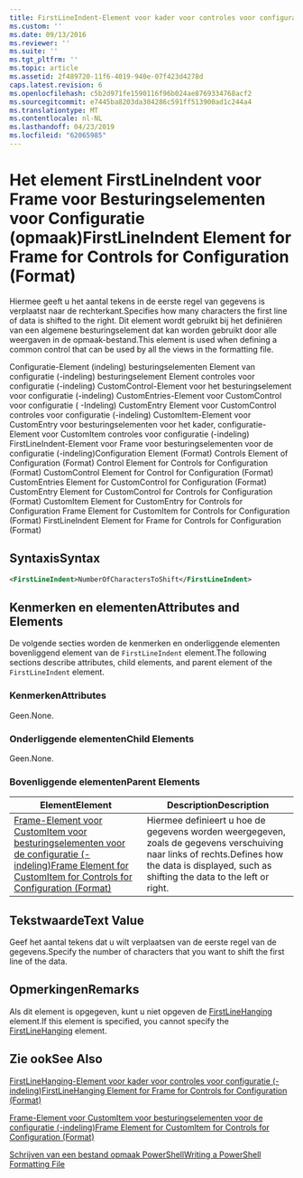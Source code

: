 ```yaml
---
title: FirstLineIndent-Element voor kader voor controles voor configuratie (-indeling) | Microsoft Docs
ms.custom: ''
ms.date: 09/13/2016
ms.reviewer: ''
ms.suite: ''
ms.tgt_pltfrm: ''
ms.topic: article
ms.assetid: 2f489720-11f6-4019-940e-07f423d4278d
caps.latest.revision: 6
ms.openlocfilehash: c5b2d971fe1590116f96b024ae8769334768acf2
ms.sourcegitcommit: e7445ba8203da304286c591ff513900ad1c244a4
ms.translationtype: MT
ms.contentlocale: nl-NL
ms.lasthandoff: 04/23/2019
ms.locfileid: "62065985"
---
```

# <a name="firstlineindent-element-for-frame-for-controls-for-configuration-format"></a><span data-ttu-id="dccee-102">Het element FirstLineIndent voor Frame voor Besturingselementen voor Configuratie (opmaak)</span><span class="sxs-lookup"><span data-stu-id="dccee-102">FirstLineIndent Element for Frame for Controls for Configuration (Format)</span></span>

<span data-ttu-id="dccee-103">Hiermee geeft u het aantal tekens in de eerste regel van gegevens is verplaatst naar de rechterkant.</span><span class="sxs-lookup"><span data-stu-id="dccee-103">Specifies how many characters the first line of data is shifted to the right.</span></span> <span data-ttu-id="dccee-104">Dit element wordt gebruikt bij het definiëren van een algemene besturingselement dat kan worden gebruikt door alle weergaven in de opmaak-bestand.</span><span class="sxs-lookup"><span data-stu-id="dccee-104">This element is used when defining a common control that can be used by all the views in the formatting file.</span></span>

<span data-ttu-id="dccee-105">Configuratie-Element (indeling) besturingselementen Element van configuratie (-indeling) besturingselement Element controles voor configuratie (-indeling) CustomControl-Element voor het besturingselement voor configuratie (-indeling) CustomEntries-Element voor CustomControl voor configuratie ( -Indeling) CustomEntry Element voor CustomControl controles voor configuratie (-indeling) CustomItem-Element voor CustomEntry voor besturingselementen voor het kader, configuratie-Element voor CustomItem controles voor configuratie (-indeling) FirstLineIndent-Element voor Frame voor besturingselementen voor de configuratie (-indeling)</span><span class="sxs-lookup"><span data-stu-id="dccee-105">Configuration Element (Format) Controls Element of Configuration (Format) Control Element for Controls for Configuration (Format) CustomControl Element for Control for Configuration (Format) CustomEntries Element for CustomControl for Configuration (Format) CustomEntry Element for CustomControl for Controls for Configuration (Format) CustomItem Element for CustomEntry for Controls for Configuration Frame Element for CustomItem for Controls for Configuration (Format) FirstLineIndent Element for Frame for Controls for Configuration (Format)</span></span>

## <a name="syntax"></a><span data-ttu-id="dccee-106">Syntaxis</span><span class="sxs-lookup"><span data-stu-id="dccee-106">Syntax</span></span>

```xml
<FirstLineIndent>NumberOfCharactersToShift</FirstLineIndent>
```

## <a name="attributes-and-elements"></a><span data-ttu-id="dccee-107">Kenmerken en elementen</span><span class="sxs-lookup"><span data-stu-id="dccee-107">Attributes and Elements</span></span>

<span data-ttu-id="dccee-108">De volgende secties worden de kenmerken en onderliggende elementen bovenliggend element van de `FirstLineIndent` element.</span><span class="sxs-lookup"><span data-stu-id="dccee-108">The following sections describe attributes, child elements, and parent element of the `FirstLineIndent` element.</span></span>

### <a name="attributes"></a><span data-ttu-id="dccee-109">Kenmerken</span><span class="sxs-lookup"><span data-stu-id="dccee-109">Attributes</span></span>

<span data-ttu-id="dccee-110">Geen.</span><span class="sxs-lookup"><span data-stu-id="dccee-110">None.</span></span>

### <a name="child-elements"></a><span data-ttu-id="dccee-111">Onderliggende elementen</span><span class="sxs-lookup"><span data-stu-id="dccee-111">Child Elements</span></span>

<span data-ttu-id="dccee-112">Geen.</span><span class="sxs-lookup"><span data-stu-id="dccee-112">None.</span></span>

### <a name="parent-elements"></a><span data-ttu-id="dccee-113">Bovenliggende elementen</span><span class="sxs-lookup"><span data-stu-id="dccee-113">Parent Elements</span></span>

|<span data-ttu-id="dccee-114">Element</span><span class="sxs-lookup"><span data-stu-id="dccee-114">Element</span></span>|<span data-ttu-id="dccee-115">Description</span><span class="sxs-lookup"><span data-stu-id="dccee-115">Description</span></span>|
|-------------|-----------------|
|[<span data-ttu-id="dccee-116">Frame-Element voor CustomItem voor besturingselementen voor de configuratie (-indeling)</span><span class="sxs-lookup"><span data-stu-id="dccee-116">Frame Element for CustomItem for Controls for Configuration (Format)</span></span>](./frame-element-for-customitem-for-controls-for-configuration-format.md)|<span data-ttu-id="dccee-117">Hiermee definieert u hoe de gegevens worden weergegeven, zoals de gegevens verschuiving naar links of rechts.</span><span class="sxs-lookup"><span data-stu-id="dccee-117">Defines how the data is displayed, such as shifting the data to the left or right.</span></span>|

## <a name="text-value"></a><span data-ttu-id="dccee-118">Tekstwaarde</span><span class="sxs-lookup"><span data-stu-id="dccee-118">Text Value</span></span>

<span data-ttu-id="dccee-119">Geef het aantal tekens dat u wilt verplaatsen van de eerste regel van de gegevens.</span><span class="sxs-lookup"><span data-stu-id="dccee-119">Specify the number of characters that you want to shift the first line of the data.</span></span>

## <a name="remarks"></a><span data-ttu-id="dccee-120">Opmerkingen</span><span class="sxs-lookup"><span data-stu-id="dccee-120">Remarks</span></span>

<span data-ttu-id="dccee-121">Als dit element is opgegeven, kunt u niet opgeven de [FirstLineHanging](./firstlinehanging-element-for-frame-for-controls-for-configuration-format.md) element.</span><span class="sxs-lookup"><span data-stu-id="dccee-121">If this element is specified, you cannot specify the [FirstLineHanging](./firstlinehanging-element-for-frame-for-controls-for-configuration-format.md) element.</span></span>

## <a name="see-also"></a><span data-ttu-id="dccee-122">Zie ook</span><span class="sxs-lookup"><span data-stu-id="dccee-122">See Also</span></span>

[<span data-ttu-id="dccee-123">FirstLineHanging-Element voor kader voor controles voor configuratie (-indeling)</span><span class="sxs-lookup"><span data-stu-id="dccee-123">FirstLineHanging Element for Frame for Controls for Configuration (Format)</span></span>](./firstlinehanging-element-for-frame-for-controls-for-configuration-format.md)

[<span data-ttu-id="dccee-124">Frame-Element voor CustomItem voor besturingselementen voor de configuratie (-indeling)</span><span class="sxs-lookup"><span data-stu-id="dccee-124">Frame Element for CustomItem for Controls for Configuration (Format)</span></span>](./frame-element-for-customitem-for-controls-for-configuration-format.md)

[<span data-ttu-id="dccee-125">Schrijven van een bestand opmaak PowerShell</span><span class="sxs-lookup"><span data-stu-id="dccee-125">Writing a PowerShell Formatting File</span></span>](./writing-a-powershell-formatting-file.md)
